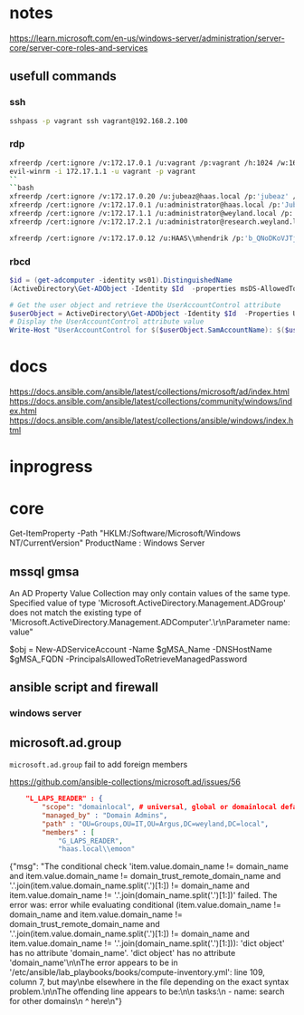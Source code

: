 # notes

https://learn.microsoft.com/en-us/windows-server/administration/server-core/server-core-roles-and-services



## usefull commands
### ssh
```bash
sshpass -p vagrant ssh vagrant@192.168.2.100
```

### rdp
```bash
xfreerdp /cert:ignore /v:172.17.0.1 /u:vagrant /p:vagrant /h:1024 /w:1640 /drive:share,./ +drives
evil-winrm -i 172.17.1.1 -u vagrant -p vagrant 
``
``bash
xfreerdp /cert:ignore /v:172.17.0.20 /u:jubeaz@haas.local /p:'jubeaz' /h:1024 /w:1640 /drive:share,./ +drives
xfreerdp /cert:ignore /v:172.17.0.1 /u:administrator@haas.local /p:'Jubeaz12345+-' /h:1024 /w:1640 /drive:share,./ +drives
xfreerdp /cert:ignore /v:172.17.1.1 /u:administrator@weyland.local /p:'Jubeaz12345+-' /h:1024 /w:1640 /drive:share,./ +drives
xfreerdp /cert:ignore /v:172.17.2.1 /u:administrator@research.weyland.local /p:'Jubeaz12345+-' /h:1024 /w:1640 /drive:share,./ +drives
```
```bash
xfreerdp /cert:ignore /v:172.17.0.12 /u:HAAS\\mhendrik /p:'b_QNoDKoVJTjU3gq' /h:1024 /w:1640 /drive:share,./ +drives
```

### rbcd
```powershell
$id = (get-adcomputer -identity ws01).DistinguishedName
(ActiveDirectory\Get-ADObject -Identity $Id  -properties msDS-AllowedToActOnBehalfOfOtherIdentity).'msDS-AllowedToActOnBehalfOfOtherIdentity'.Access

# Get the user object and retrieve the UserAccountControl attribute
$userObject = ActiveDirectory\Get-ADObject -Identity $Id  -Properties UserAccountControl
# Display the UserAccountControl attribute value
Write-Host "UserAccountControl for $($userObject.SamAccountName): $($userObject.UserAccountControl)"
```


# docs

https://docs.ansible.com/ansible/latest/collections/microsoft/ad/index.html
https://docs.ansible.com/ansible/latest/collections/community/windows/index.html
https://docs.ansible.com/ansible/latest/collections/ansible/windows/index.html


# inprogress

# core

Get-ItemProperty -Path "HKLM:/Software/Microsoft/Windows NT/CurrentVersion"
ProductName               : Windows Server


## mssql gmsa

An AD Property Value Collection may only contain values of the same type. Specified value of type 'Microsoft.ActiveDirectory.Management.ADGroup' does not match the existing type of 'Microsoft.ActiveDirectory.Management.ADComputer'.\r\nParameter name: value"

$obj = New-ADServiceAccount -Name $gMSA_Name -DNSHostName $gMSA_FQDN -PrincipalsAllowedToRetrieveManagedPassword


## ansible script and firewall
### windows server


## microsoft.ad.group 
`microsoft.ad.group` fail to add foreign members

https://github.com/ansible-collections/microsoft.ad/issues/56

```json
    "L_LAPS_READER" : {
        "scope": "domainlocal", # universal, global or domainlocal default domainlocal
        "managed_by" : "Domain Admins",
        "path" : "OU=Groups,OU=IT,OU=Argus,DC=weyland,DC=local",
        "members" : [
            "G_LAPS_READER", 
            "haas.local\\emoon"
```


{"msg": "The conditional check 'item.value.domain_name != domain_name and item.value.domain_name != domain_trust_remote_domain_name and '.'.join(item.value.domain_name.split('.')[1:]) != domain_name and item.value.domain_name != '.'.join(domain_name.split('.')[1:])' failed. The error was: error while evaluating conditional (item.value.domain_name != domain_name and item.value.domain_name != domain_trust_remote_domain_name and '.'.join(item.value.domain_name.split('.')[1:]) != domain_name and item.value.domain_name != '.'.join(domain_name.split('.')[1:])): 'dict object' has no attribute 'domain_name'. 'dict object' has no attribute 'domain_name'\n\nThe error appears to be in '/etc/ansible/lab_playbooks/books/compute-inventory.yml': line 109, column 7, but may\nbe elsewhere in the file depending on the exact syntax problem.\n\nThe offending line appears to be:\n\n  tasks:\n    - name: search for other domains\n      ^ here\n"}

